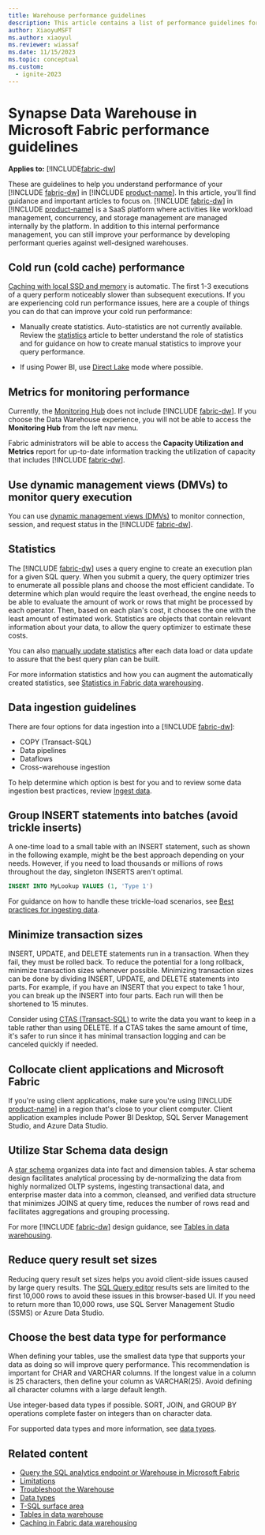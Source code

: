 ```yaml
---
title: Warehouse performance guidelines
description: This article contains a list of performance guidelines for warehouse.
author: XiaoyuMSFT
ms.author: xiaoyul
ms.reviewer: wiassaf
ms.date: 11/15/2023
ms.topic: conceptual
ms.custom:
  - ignite-2023
---
```

# Synapse Data Warehouse in Microsoft Fabric performance guidelines

**Applies to:** [!INCLUDE[fabric-dw](includes/applies-to-version/fabric-dw.md)]

These are guidelines to help you understand performance of your [!INCLUDE [fabric-dw](includes/fabric-dw.md)] in [!INCLUDE [product-name](../includes/product-name.md)]. In this article, you'll find guidance and important articles to focus on. [!INCLUDE [fabric-dw](includes/fabric-dw.md)] in [!INCLUDE [product-name](../includes/product-name.md)] is a SaaS platform where activities like workload management, concurrency, and storage management are managed internally by the platform. In addition to this internal performance management, you can still improve your performance by developing performant queries against well-designed warehouses.

## Cold run (cold cache) performance

[Caching with local SSD and memory](caching.md) is automatic. The first 1-3 executions of a query perform noticeably slower than subsequent executions. If you are experiencing cold run performance issues, here are a couple of things you can do that can improve your cold run performance:

- Manually create statistics. Auto-statistics are not currently available. Review the [statistics](statistics.md) article to better understand the role of statistics and for guidance on how to create manual statistics to improve your query performance.

- If using Power BI, use [Direct Lake](../data-engineering/lakehouse-pbi-reporting.md) mode where possible.
 
## Metrics for monitoring performance

Currently, the [Monitoring Hub](../admin/monitoring-hub.md) does not include [!INCLUDE [fabric-dw](includes/fabric-dw.md)]. If you choose the Data Warehouse experience, you will not be able to access the **Monitoring Hub** from the left nav menu.

Fabric administrators will be able to access the **Capacity Utilization and Metrics** report for up-to-date information tracking the utilization of capacity that includes [!INCLUDE [fabric-dw](includes/fabric-dw.md)].

## Use dynamic management views (DMVs) to monitor query execution

You can use [dynamic management views (DMVs)](monitor-using-dmv.md) to monitor connection, session, and request status in the [!INCLUDE [fabric-dw](includes/fabric-dw.md)].

## Statistics

The [!INCLUDE [fabric-dw](includes/fabric-dw.md)] uses a query engine to create an execution plan for a given SQL query. When you submit a query, the query optimizer tries to enumerate all possible plans and choose the most efficient candidate. To determine which plan would require the least overhead, the engine needs to be able to evaluate the amount of work or rows that might be processed by each operator. Then, based on each plan's cost, it chooses the one with the least amount of estimated work. Statistics are objects that contain relevant information about your data, to allow the query optimizer to estimate these costs.

You can also [manually update statistics](statistics.md#manual-statistics-for-all-tables) after each data load or data update to assure that the best query plan can be built.

For more information statistics and how you can augment the automatically created statistics, see [Statistics in Fabric data warehousing](statistics.md).

## Data ingestion guidelines

There are four options for data ingestion into a [!INCLUDE [fabric-dw](includes/fabric-dw.md)]:

- COPY (Transact-SQL)
- Data pipelines
- Dataflows
- Cross-warehouse ingestion

To help determine which option is best for you and to review some data ingestion best practices, review [Ingest data](ingest-data.md#data-ingestion-options).

## Group INSERT statements into batches (avoid trickle inserts)

A one-time load to a small table with an INSERT statement, such as shown in the following example, might be the best approach depending on your needs. However, if you need to load thousands or millions of rows throughout the day, singleton INSERTS aren't optimal.

```sql
INSERT INTO MyLookup VALUES (1, 'Type 1') 
```

For guidance on how to handle these trickle-load scenarios, see [Best practices for ingesting data](ingest-data.md#best-practices).

## Minimize transaction sizes

INSERT, UPDATE, and DELETE statements run in a transaction. When they fail, they must be rolled back. To reduce the potential for a long rollback, minimize transaction sizes whenever possible. Minimizing transaction sizes can be done by dividing INSERT, UPDATE, and DELETE statements into parts. For example, if you have an INSERT that you expect to take 1 hour, you can break up the INSERT into four parts. Each run will then be shortened to 15 minutes.

Consider using [CTAS (Transact-SQL)](/sql/t-sql/statements/create-table-as-select-azure-sql-data-warehouse?view=fabric&preserve-view=true) to write the data you want to keep in a table rather than using DELETE. If a CTAS takes the same amount of time, it's safer to run since it has minimal transaction logging and can be canceled quickly if needed.

## Collocate client applications and Microsoft Fabric

If you're using client applications, make sure you're using [!INCLUDE [product-name](../includes/product-name.md)] in a region that's close to your client computer. Client application examples include Power BI Desktop, SQL Server Management Studio, and Azure Data Studio.


## Utilize Star Schema data design

A [star schema](/power-bi/guidance/star-schema) organizes data into fact and dimension tables. A star schema design facilitates analytical processing by de-normalizing the data from highly normalized OLTP systems, ingesting transactional data, and enterprise master data into a common, cleansed, and verified data structure that minimizes JOINS at query time, reduces the number of rows read and facilitates aggregations and grouping processing.

For more [!INCLUDE [fabric-dw](includes/fabric-dw.md)] design guidance, see [Tables in data warehousing](tables.md).

## Reduce query result set sizes

Reducing query result set sizes helps you avoid client-side issues caused by large query results. The [SQL Query editor](sql-query-editor.md) results sets are limited to the first 10,000 rows to avoid these issues in this browser-based UI. If you need to return more than 10,000 rows, use SQL Server Management Studio (SSMS) or Azure Data Studio.

## Choose the best data type for performance

When defining your tables, use the smallest data type that supports your data as doing so will improve query performance. This recommendation is important for CHAR and VARCHAR columns. If the longest value in a column is 25 characters, then define your column as VARCHAR(25). Avoid defining all character columns with a large default length.

Use integer-based data types if possible. SORT, JOIN, and GROUP BY operations complete faster on integers than on character data.

For supported data types and more information, see [data types](data-types.md#autogenerated-data-types-in-the-sql-analytics-endpoint).

## Related content

- [Query the SQL analytics endpoint or Warehouse in Microsoft Fabric](query-warehouse.md)
- [Limitations](limitations.md)
- [Troubleshoot the Warehouse](troubleshoot-synapse-data-warehouse.md)
- [Data types](data-types.md)
- [T-SQL surface area](tsql-surface-area.md)
- [Tables in data warehouse](tables.md)
- [Caching in Fabric data warehousing](caching.md)
